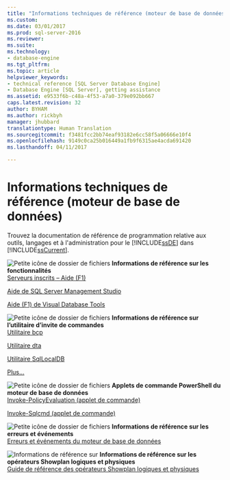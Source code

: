 ```yaml
---
title: "Informations techniques de référence (moteur de base de données) | Microsoft Docs"
ms.custom: 
ms.date: 03/01/2017
ms.prod: sql-server-2016
ms.reviewer: 
ms.suite: 
ms.technology:
- database-engine
ms.tgt_pltfrm: 
ms.topic: article
helpviewer_keywords:
- technical reference [SQL Server Database Engine]
- Database Engine [SQL Server], getting assistance
ms.assetid: e9533f6b-c48a-4f53-a7a0-379e092bb667
caps.latest.revision: 32
author: BYHAM
ms.author: rickbyh
manager: jhubbard
translationtype: Human Translation
ms.sourcegitcommit: f3481fcc2bb74eaf93182e6cc58f5a06666e10f4
ms.openlocfilehash: 9149c0ca25b016449a1fb9f6315ae4acda691420
ms.lasthandoff: 04/11/2017

---
```

# <a name="technical-reference-database-engine"></a>Informations techniques de référence (moteur de base de données)
  Trouvez la documentation de référence de programmation relative aux outils, langages et à l'administration pour le [!INCLUDE[ssDE](../includes/ssde-md.md)] dans [!INCLUDE[ssCurrent](../includes/sscurrent-md.md)].  
  
 ![Petite icône de dossier de fichiers](../analysis-services/media/filefolder-small.png "Small File Folder Icon") **Informations de référence sur les fonctionnalités**  
 [Serveurs inscrits – Aide (F1)](../tools/sql-server-management-studio/registered-servers-f1-help.md)  
  
 [Aide de SQL Server Management Studio](http://msdn.microsoft.com/library/5b8b2e45-bee6-42c8-93d6-31432f4d5699)  
  
 [Aide (F1) de Visual Database Tools](http://msdn.microsoft.com/library/79d15b47-6759-4f48-b9ac-2c86a3cd9980)  
  
 ![Petite icône de dossier de fichiers](../analysis-services/media/filefolder-small.png "Small File Folder Icon") **Informations de référence sur l’utilitaire d’invite de commandes**  
 [Utilitaire bcp](../tools/bcp-utility.md)  
  
 [Utilitaire dta](../tools/dta/dta-utility.md)  
  
 [Utilitaire SqlLocalDB](../tools/sqllocaldb-utility.md)  
  
 [Plus…](../tools/command-prompt-utility-reference-database-engine.md)  
  
 ![Petite icône de dossier de fichiers](../analysis-services/media/filefolder-small.png "Small File Folder Icon") **Applets de commande PowerShell du moteur de base de données**  
 [Invoke-PolicyEvaluation (applet de commande)](../powershell/invoke-policyevaluation-cmdlet.md)  
  
 [Invoke-Sqlcmd (applet de commande)](../powershell/invoke-sqlcmd-cmdlet.md)  
  
 ![Petite icône de dossier de fichiers](../analysis-services/media/filefolder-small.png "Small File Folder Icon") **Informations de référence sur les erreurs et événements**  
 [Erreurs et événements du moteur de base de données](../relational-databases/errors-events/database-engine-events-and-errors.md)  
  
 ![Informations de référence sur ](../analysis-services/media/filefolder-small.png "Small File Folder Icon") **Informations de référence sur les opérateurs Showplan logiques et physiques**  
 [Guide de référence des opérateurs Showplan logiques et physiques](../relational-databases/showplan-logical-and-physical-operators-reference.md)  
  
  

